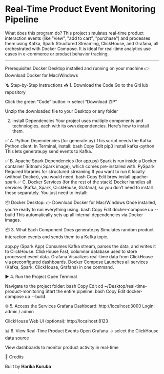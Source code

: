 Real-Time Product Event Monitoring Pipeline
====================================================
What does this program do?
This project simulates real-time product interaction events (like "view", "add to cart", "purchase") and processes them using Kafka, Spark Structured Streaming, ClickHouse, and Grafana, all orchestrated with Docker Compose. It is ideal for real-time analytics use cases in e-commerce or product behavior tracking.

---
Prerequisites
Docker Desktop installed and running on your machine
👉 Download Docker for Mac/Windows

🪜 Step-by-Step Instructions
📥 1. Download the Code
Go to the GitHub repository

Click the green “Code” button → select “Download ZIP”

Unzip the downloaded file to your Desktop or any folder

2. Install Dependencies
Your project uses multiple components and technologies, each with its own dependencies. Here's how to install them.

✅ A. Python Dependencies (for generate.py)
This script needs the Kafka Python client:
In Terminal, install:
bash
Copy
Edit
pip3 install kafka-python
This lets generate.py send events to Kafka.

✅ B. Apache Spark Dependencies (for app.py)
Spark is run inside a Docker container (Bitnami Spark image), which comes pre-installed with:
PySpark
Required libraries for structured streaming
If you want to run it locally (without Docker), you would need:
bash
Copy
Edit
brew install apache-spark
✅ C. Docker Services (for the rest of the stack)
Docker handles all services (Kafka, Spark, ClickHouse, Grafana), so you don’t need to install these separately.
You just need to install:

📦 Docker Desktop:
👉 Download Docker for Mac/Windows
Once installed, you're ready to run everything using:
bash
Copy
Edit
docker-compose up --build
This automatically sets up all internal dependencies via Docker images.

📦 3. What Each Component Does
generate.py
Simulates random product interaction events and sends them to a Kafka topic.

app.py (Spark App)
Consumes Kafka stream, parses the data, and writes it to ClickHouse.
ClickHouse
Fast, columnar database used to store processed event data.
Grafana
Visualizes real-time data from ClickHouse via preconfigured dashboards.
Docker Compose
Launches all services (Kafka, Spark, ClickHouse, Grafana) in one command.

▶️ 4. Run the Project
Open Terminal

Navigate to the project folder:
bash
Copy
Edit
cd ~/Desktop/real-time-product-monitoring
Start the entire pipeline:
bash
Copy
Edit
docker-compose up --build

🌐 5. Access the Services
Grafana Dashboard:
http://localhost:3000
Login: admin / admin

ClickHouse Web UI (optional):
http://localhost:8123

📊 6. View Real-Time Product Events
Open Grafana → select the ClickHouse data source

View dashboards to monitor product activity in real-time


👏 Credits

Built by **Harika Kuruba**
